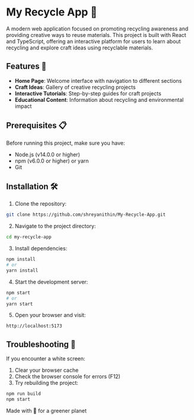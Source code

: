 # My Recycle App 🌱

A modern web application focused on promoting recycling awareness and providing creative ways to reuse materials. This project is built with React and TypeScript, offering an interactive platform for users to learn about recycling and explore craft ideas using recyclable materials.

## Features 🌟

- **Home Page**: Welcome interface with navigation to different sections
- **Craft Ideas**: Gallery of creative recycling projects
- **Interactive Tutorials**: Step-by-step guides for craft projects
- **Educational Content**: Information about recycling and environmental impact

## Prerequisites 📋

Before running this project, make sure you have:
- Node.js (v14.0.0 or higher)
- npm (v6.0.0 or higher) or yarn
- Git

## Installation 🛠️

1. Clone the repository:
```bash
git clone https://github.com/shreyanithin/My-Recycle-App.git
```

2. Navigate to the project directory:
```bash
cd my-recycle-app
```

3. Install dependencies:
```bash
npm install
# or
yarn install
```

4. Start the development server:
```bash
npm start
# or
yarn start
```

5. Open your browser and visit:
```
http://localhost:5173
```

## Troubleshooting 🔧

If you encounter a white screen:
1. Clear your browser cache
2. Check the browser console for errors (F12)
3. Try rebuilding the project:
```bash
npm run build
npm start
```
Made with 💚 for a greener planet
